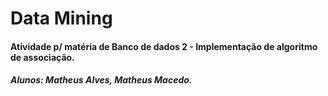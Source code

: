 # Data Mining
#### Atividade p/ matéria de Banco de dados 2 - Implementação de algoritmo de associação.
##### Alunos: Matheus Alves, Matheus Macedo.
